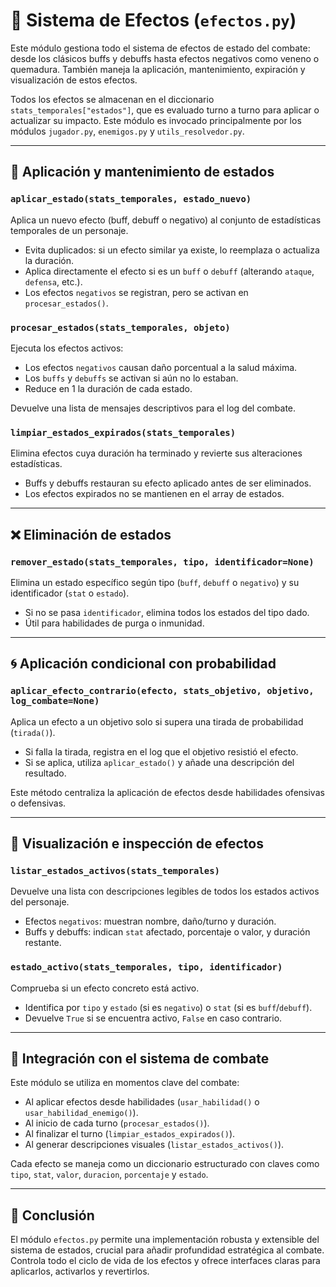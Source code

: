 # 🧪 Sistema de Efectos (`efectos.py`)

Este módulo gestiona todo el sistema de efectos de estado del combate: desde los clásicos buffs y debuffs hasta efectos
negativos como veneno o quemadura. También maneja la aplicación, mantenimiento, expiración y visualización de estos
efectos.

Todos los efectos se almacenan en el diccionario `stats_temporales["estados"]`, que es evaluado turno a turno para
aplicar o actualizar su impacto. Este módulo es invocado principalmente por los módulos `jugador.py`, `enemigos.py` y
`utils_resolvedor.py`.

---

## 🧬 Aplicación y mantenimiento de estados

### `aplicar_estado(stats_temporales, estado_nuevo)`

Aplica un nuevo efecto (buff, debuff o negativo) al conjunto de estadísticas temporales de un personaje.

- Evita duplicados: si un efecto similar ya existe, lo reemplaza o actualiza la duración.
- Aplica directamente el efecto si es un `buff` o `debuff` (alterando `ataque`, `defensa`, etc.).
- Los efectos `negativos` se registran, pero se activan en `procesar_estados()`.

### `procesar_estados(stats_temporales, objeto)`

Ejecuta los efectos activos:

- Los efectos `negativos` causan daño porcentual a la salud máxima.
- Los `buffs` y `debuffs` se activan si aún no lo estaban.
- Reduce en 1 la duración de cada estado.

Devuelve una lista de mensajes descriptivos para el log del combate.

### `limpiar_estados_expirados(stats_temporales)`

Elimina efectos cuya duración ha terminado y revierte sus alteraciones estadísticas.

- Buffs y debuffs restauran su efecto aplicado antes de ser eliminados.
- Los efectos expirados no se mantienen en el array de estados.

---

## ❌ Eliminación de estados

### `remover_estado(stats_temporales, tipo, identificador=None)`

Elimina un estado específico según tipo (`buff`, `debuff` o `negativo`) y su identificador (`stat` o `estado`).

- Si no se pasa `identificador`, elimina todos los estados del tipo dado.
- Útil para habilidades de purga o inmunidad.

---

## 🌀 Aplicación condicional con probabilidad

### `aplicar_efecto_contrario(efecto, stats_objetivo, objetivo, log_combate=None)`

Aplica un efecto a un objetivo solo si supera una tirada de probabilidad (`tirada()`).

- Si falla la tirada, registra en el log que el objetivo resistió el efecto.
- Si se aplica, utiliza `aplicar_estado()` y añade una descripción del resultado.

Este método centraliza la aplicación de efectos desde habilidades ofensivas o defensivas.

---

## 🧾 Visualización e inspección de efectos

### `listar_estados_activos(stats_temporales)`

Devuelve una lista con descripciones legibles de todos los estados activos del personaje.

- Efectos `negativos`: muestran nombre, daño/turno y duración.
- Buffs y debuffs: indican `stat` afectado, porcentaje o valor, y duración restante.

### `estado_activo(stats_temporales, tipo, identificador)`

Comprueba si un efecto concreto está activo.

- Identifica por `tipo` y `estado` (si es `negativo`) o `stat` (si es `buff`/`debuff`).
- Devuelve `True` si se encuentra activo, `False` en caso contrario.

---

## 🧩 Integración con el sistema de combate

Este módulo se utiliza en momentos clave del combate:

- Al aplicar efectos desde habilidades (`usar_habilidad()` o `usar_habilidad_enemigo()`).
- Al inicio de cada turno (`procesar_estados()`).
- Al finalizar el turno (`limpiar_estados_expirados()`).
- Al generar descripciones visuales (`listar_estados_activos()`).

Cada efecto se maneja como un diccionario estructurado con claves como `tipo`, `stat`, `valor`, `duracion`, `porcentaje`
y `estado`.

---

## 🧠 Conclusión

El módulo `efectos.py` permite una implementación robusta y extensible del sistema de estados, crucial para añadir
profundidad estratégica al combate. Controla todo el ciclo de vida de los efectos y ofrece interfaces claras para
aplicarlos, activarlos y revertirlos.





